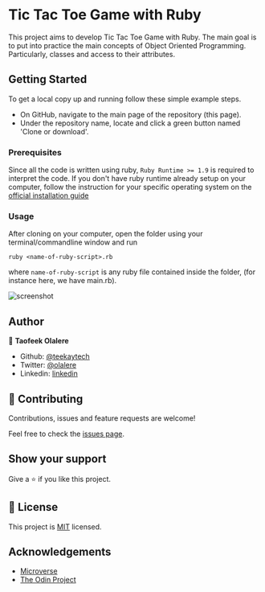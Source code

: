 # Tic Tac Toe Game with Ruby

This project aims to develop Tic Tac Toe Game with Ruby. The main goal is to put into practice the main concepts of Object Oriented Programming. Particularly, classes and access to their attributes.

## Getting Started

To get a local copy up and running follow these simple example steps.

- On GitHub, navigate to the main page of the repository (this page).
- Under the repository name, locate and click a green button named 'Clone or download'. 

### Prerequisites

Since all the code is written using ruby, `Ruby Runtime >= 1.9` is required to interpret the code. If you don't have ruby runtime already setup on your computer, follow the instruction for your specific operating system on the [official installation guide](https://www.ruby-lang.org/en/documentation/installation/)

### Usage

After cloning on your computer, open the folder using your terminal/commandline window and run

`ruby <name-of-ruby-script>.rb`

where `name-of-ruby-script` is any ruby file contained inside the folder, (for instance here, we have main.rb).

  ![screenshot](/assets/img/screen.png)

## Author

👤 **Taofeek Olalere**

- Github: [@teekaytech](https://github.com/teekaytech)
- Twitter: [@olalere](https://twitter.com/ola_lere)
- Linkedin: [linkedin](https://linkedin.com/in/teekaytech)

## 🤝 Contributing

Contributions, issues and feature requests are welcome!

Feel free to check the [issues page](issues/).

## Show your support

Give a ⭐️ if you like this project.

## 📝 License

This project is [MIT](lic.url) licensed.

## Acknowledgements

- [Microverse](https://microverse.pathwright.com/library/fast-track-curriculum/69047/path/step/57421589/)
- [The Odin Project](https://www.theodinproject.com/courses/ruby-programming/lessons/basic-enumerable-methods#learning-outcomes)